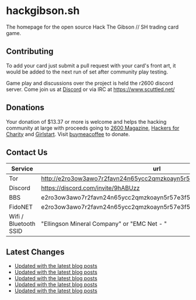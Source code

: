 # hackgibson.sh
The homepage for the open source Hack The Gibson // SH trading card game.


## Contributing

To add your card just submit a pull request with your card's front art, it would be added to the next run of set after community play testing.

Game play and discussions over the project is held the r2600 discord server. Come join us at [Discord](https://discord.com/invite/9hABUzz) or via IRC at https://www.scuttled.net/


## Donations

Your donation of $13.37 or more is welcome and helps the hacking community at large with proceeds going to [2600 Magazine](https://2600.com/), [Hackers for Charity](https://hackersforcharity.org) and [Girlstart](https://girlstart.org).  Visit [buymeacoffee](https://www.buymeacoffee.com/hackgibson.sh) to donate.


## Contact Us

Service | url
-|-
Tor | http://e2ro3ow3awo7r2favn24n65ycc2qmzkoayn5r57e3f56nvjwdcgg32ad.onion
Discord | https://discord.com/invite/9hABUzz
BBS | e2ro3ow3awo7r2favn24n65ycc2qmzkoayn5r57e3f56nvjwdcgg32ad.onion:23
FidoNET | e2ro3ow3awo7r2favn24n65ycc2qmzkoayn5r57e3f56nvjwdcgg32ad.onion:24554
Wifi / Bluetooth SSID | "Ellingson Mineral Company" or "EMC Net - <fidonet address>"

## Latest Changes
<!-- BLOG-POST-LIST:START -->
- [Updated with the latest blog posts](https://github.com/DFW2600/hackgibson.sh/commit/8261f7ab73ec0720a41fb4483a314cd7dfaf6994)
- [Updated with the latest blog posts](https://github.com/DFW2600/hackgibson.sh/commit/7cfe53393122f78b449d66a2815f519cdadb34fa)
- [Updated with the latest blog posts](https://github.com/DFW2600/hackgibson.sh/commit/4a0936ede56d099c075d65189b33dd5d97a61e46)
- [Updated with the latest blog posts](https://github.com/DFW2600/hackgibson.sh/commit/e8eb532846d278eea94ea566567e4372492c532a)
- [Updated with the latest blog posts](https://github.com/DFW2600/hackgibson.sh/commit/68cae0d4e4e03d4521727b19c99ea85f6d38d7d4)
<!-- BLOG-POST-LIST:END -->
